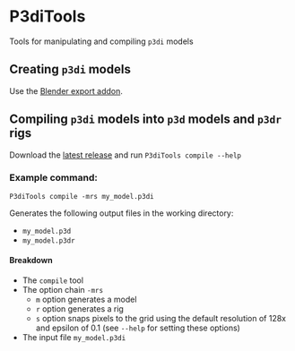 # P3diTools
Tools for manipulating and compiling `p3di` models

## Creating `p3di` models

Use the [Blender export addon](https://github.com/Parzivail-Modding-Team/GalaxiesParzisStarWarsMod/blob/master/resources/blender_addons/io_scene_p3di.py).

## Compiling `p3di` models into `p3d` models and `p3dr` rigs

Download the [latest release](https://github.com/Parzivail-Modding-Team/P3diTools/releases) and run `P3diTools compile --help`

### Example command:

```
P3diTools compile -mrs my_model.p3di
```
Generates the following output files in the working directory:
* `my_model.p3d`
* `my_model.p3dr`

#### Breakdown

* The `compile` tool
* The option chain `-mrs`
  * `m` option generates a model
  * `r` option generates a rig
  * `s` option snaps pixels to the grid using the default resolution of 128x and epsilon of 0.1 (see `--help` for setting these options)
* The input file `my_model.p3di`
